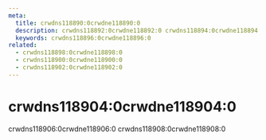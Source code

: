 ```yaml
---
meta:
  title: crwdns118890:0crwdne118890:0
  description: crwdns118892:0crwdne118892:0 crwdns118894:0crwdne118894:0
  keywords: crwdns118896:0crwdne118896:0
related:
  - crwdns118898:0crwdne118898:0
  - crwdns118900:0crwdne118900:0
  - crwdns118902:0crwdne118902:0
---
```


# crwdns118904:0crwdne118904:0

crwdns118906:0crwdne118906:0 crwdns118908:0crwdne118908:0

<entry-ad />

<backmatter />
